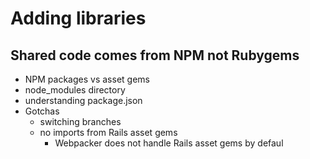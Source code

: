 # Adding libraries

## Shared code comes from NPM not Rubygems

- NPM packages vs asset gems
- node_modules directory
- understanding package.json
- Gotchas
  - switching branches
  - no imports from Rails asset gems
    - Webpacker does not handle Rails asset gems by defaul
